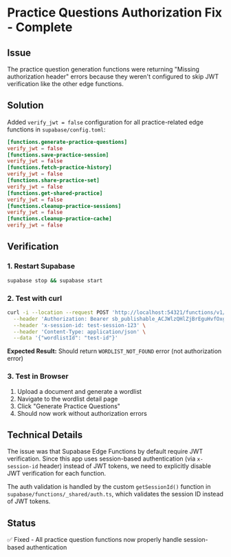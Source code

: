 # Practice Questions Authorization Fix - Complete

## Issue
The practice question generation functions were returning "Missing authorization header" errors because they weren't configured to skip JWT verification like the other edge functions.

## Solution
Added `verify_jwt = false` configuration for all practice-related edge functions in `supabase/config.toml`:

```toml
[functions.generate-practice-questions]
verify_jwt = false
[functions.save-practice-session]
verify_jwt = false
[functions.fetch-practice-history]
verify_jwt = false
[functions.share-practice-set]
verify_jwt = false
[functions.get-shared-practice]
verify_jwt = false
[functions.cleanup-practice-sessions]
verify_jwt = false
[functions.cleanup-practice-cache]
verify_jwt = false
```

## Verification

### 1. Restart Supabase
```bash
supabase stop && supabase start
```

### 2. Test with curl
```bash
curl -i --location --request POST 'http://localhost:54321/functions/v1/generate-practice-questions' \
  --header 'Authorization: Bearer sb_publishable_ACJWlzQHlZjBrEguHvfOxg_3BJgxAaH' \
  --header 'x-session-id: test-session-123' \
  --header 'Content-Type: application/json' \
  --data '{"wordlistId": "test-id"}'
```

**Expected Result:** Should return `WORDLIST_NOT_FOUND` error (not authorization error)

### 3. Test in Browser
1. Upload a document and generate a wordlist
2. Navigate to the wordlist detail page
3. Click "Generate Practice Questions"
4. Should now work without authorization errors

## Technical Details

The issue was that Supabase Edge Functions by default require JWT verification. Since this app uses session-based authentication (via `x-session-id` header) instead of JWT tokens, we need to explicitly disable JWT verification for each function.

The auth validation is handled by the custom `getSessionId()` function in `supabase/functions/_shared/auth.ts`, which validates the session ID instead of JWT tokens.

## Status
✅ Fixed - All practice question functions now properly handle session-based authentication

